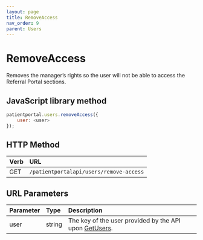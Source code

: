 ```yaml
---
layout: page
title: RemoveAccess
nav_order: 9
parent: Users
---
```


# RemoveAccess

Removes the manager’s rights so the user will not be able to access the Referral Portal sections.

## JavaScript library method

```javascript
patientportal.users.removeAccess({
    user: <user>
});
```

## HTTP Method

| Verb | URL                                               |
|:-----|:--------------------------------------------------|
| GET | `/patientportalapi/users/remove-access` |

## URL Parameters

| Parameter | Type   | Description                                                 |
|:----------|:-------|:------------------------------------------------------------|
| user | string | The key of the user provided by the API upon [GetUsers](../users/getusers). |
